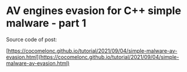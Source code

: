 # AV engines evasion for C++ simple malware - part 1

Source code of post:

[https://cocomelonc.github.io/tutorial/2021/09/04/simple-malware-av-evasion.html](https://cocomelonc.github.io/tutorial/2021/09/04/simple-malware-av-evasion.html)
